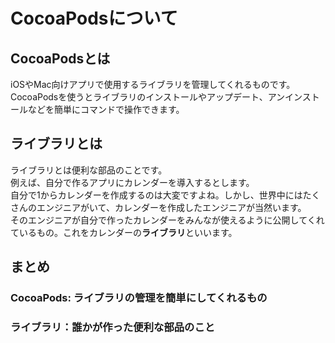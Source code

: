 # CocoaPodsについて

## CocoaPodsとは
  iOSやMac向けアプリで使用するライブラリを管理してくれるものです。  
  CocoaPodsを使うとライブラリのインストールやアップデート、アンインストールなどを簡単にコマンドで操作できます。

## ライブラリとは
  ライブラリとは便利な部品のことです。  
  例えば、自分で作るアプリにカレンダーを導入するとします。  
  自分で1からカレンダーを作成するのは大変ですよね。しかし、世界中にはたくさんのエンジニアがいて、カレンダーを作成したエンジニアが当然います。  
  そのエンジニアが自分で作ったカレンダーをみんなが使えるように公開してくれているもの。これをカレンダーの**ライブラリ**といいます。

## まとめ
### CocoaPods: ライブラリの管理を簡単にしてくれるもの  
### ライブラリ：誰かが作った便利な部品のこと